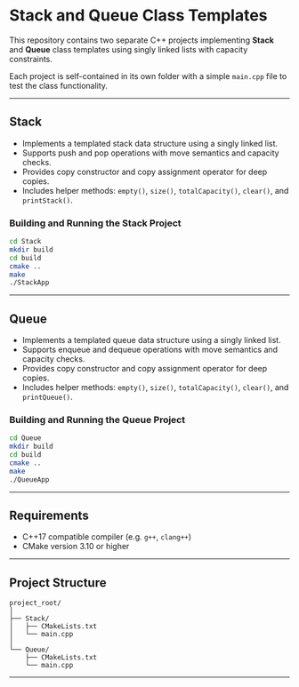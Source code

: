 
# Stack and Queue Class Templates

This repository contains two separate C++ projects implementing **Stack** and **Queue** class templates using singly linked lists with capacity constraints.

Each project is self-contained in its own folder with a simple `main.cpp` file to test the class functionality.

---

## Stack

- Implements a templated stack data structure using a singly linked list.
- Supports push and pop operations with move semantics and capacity checks.
- Provides copy constructor and copy assignment operator for deep copies.
- Includes helper methods: `empty()`, `size()`, `totalCapacity()`, `clear()`, and `printStack()`.

### Building and Running the Stack Project

```bash
cd Stack
mkdir build
cd build
cmake ..
make
./StackApp
```

---

## Queue

- Implements a templated queue data structure using a singly linked list.
- Supports enqueue and dequeue operations with move semantics and capacity checks.
- Provides copy constructor and copy assignment operator for deep copies.
- Includes helper methods: `empty()`, `size()`, `totalCapacity()`, `clear()`, and `printQueue()`.

### Building and Running the Queue Project

```bash
cd Queue
mkdir build
cd build
cmake ..
make
./QueueApp
```

---

## Requirements

- C++17 compatible compiler (e.g. `g++`, `clang++`)
- CMake version 3.10 or higher

---

## Project Structure

```
project_root/
│
├── Stack/
│   ├── CMakeLists.txt
│   └── main.cpp
│
└── Queue/
    ├── CMakeLists.txt
    └── main.cpp
```

---

